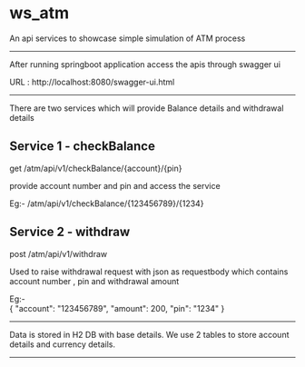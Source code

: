 # ws_atm
An api services to showcase simple simulation of ATM process

---------------------------------
After running springboot application access the apis through swagger ui

URL : http://localhost:8080/swagger-ui.html

-----------------------------------
There are two services which will provide Balance details and withdrawal details

## Service 1 - checkBalance
get /atm/api/v1/checkBalance/{account}/{pin} 

provide account number and pin and access the service

Eg:- /atm/api/v1/checkBalance/{123456789}/{1234} 


## Service 2 - withdraw
post /atm/api/v1/withdraw 

Used to raise withdrawal request with json as requestbody which contains account number , pin and withdrawal amount

Eg:-  
{
  "account": "123456789",
  "amount": 200,
  "pin": "1234"
}


-------------------------------------

Data is stored in H2 DB with base details. We use 2 tables to store account details and currency details.

---------------------------------
